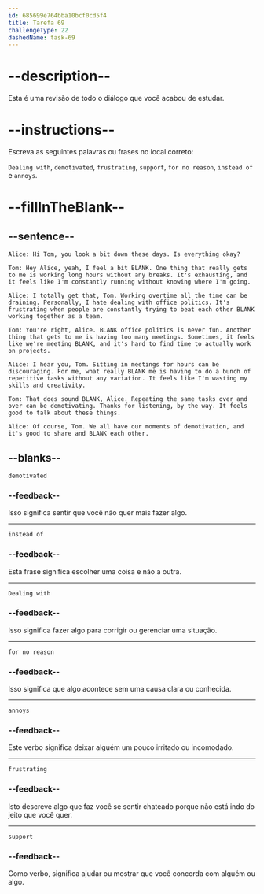 ```yaml
---
id: 685699e764bba10bcf0cd5f4
title: Tarefa 69
challengeType: 22
dashedName: task-69
---
```


<!-- REVIEW -->

# --description--

Esta é uma revisão de todo o diálogo que você acabou de estudar.

# --instructions--

Escreva as seguintes palavras ou frases no local correto:

`Dealing with`, `demotivated`, `frustrating`, `support`, `for no reason`, `instead of` e `annoys`.

# --fillInTheBlank--

## --sentence--

`Alice: Hi Tom, you look a bit down these days. Is everything okay?`

`Tom: Hey Alice, yeah, I feel a bit BLANK. One thing that really gets to me is working long hours without any breaks. It's exhausting, and it feels like I'm constantly running without knowing where I'm going.`

`Alice: I totally get that, Tom. Working overtime all the time can be draining. Personally, I hate dealing with office politics. It's frustrating when people are constantly trying to beat each other BLANK working together as a team.`

`Tom: You're right, Alice. BLANK office politics is never fun. Another thing that gets to me is having too many meetings. Sometimes, it feels like we're meeting BLANK, and it's hard to find time to actually work on projects.`

`Alice: I hear you, Tom. Sitting in meetings for hours can be discouraging. For me, what really BLANK me is having to do a bunch of repetitive tasks without any variation. It feels like I'm wasting my skills and creativity.`

`Tom: That does sound BLANK, Alice. Repeating the same tasks over and over can be demotivating. Thanks for listening, by the way. It feels good to talk about these things.`

`Alice: Of course, Tom. We all have our moments of demotivation, and it's good to share and BLANK each other.`

## --blanks--

`demotivated`

### --feedback--

Isso significa sentir que você não quer mais fazer algo.

---

`instead of`

### --feedback--

Esta frase significa escolher uma coisa e não a outra.

---

`Dealing with`

### --feedback--

Isso significa fazer algo para corrigir ou gerenciar uma situação.

---

`for no reason`

### --feedback--

Isso significa que algo acontece sem uma causa clara ou conhecida.

---

`annoys`

### --feedback--

Este verbo significa deixar alguém um pouco irritado ou incomodado.

---

`frustrating`

### --feedback--

Isto descreve algo que faz você se sentir chateado porque não está indo do jeito que você quer.

---

`support`

### --feedback--

Como verbo, significa ajudar ou mostrar que você concorda com alguém ou algo.
